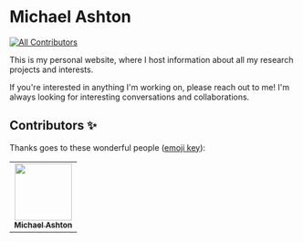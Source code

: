 # Michael Ashton
<!-- ALL-CONTRIBUTORS-BADGE:START - Do not remove or modify this section -->
[![All Contributors](https://img.shields.io/badge/all_contributors-1-orange.svg?style=flat-square)](#contributors-)
<!-- ALL-CONTRIBUTORS-BADGE:END -->

This is my personal website, where I host information about all my research
projects and interests.

If you're interested in anything I'm working on, please reach out to me!
I'm always looking for interesting conversations and collaborations.
## Contributors ✨

Thanks goes to these wonderful people ([emoji key](https://allcontributors.org/docs/en/emoji-key)):

<!-- ALL-CONTRIBUTORS-LIST:START - Do not remove or modify this section -->
<!-- prettier-ignore-start -->
<!-- markdownlint-disable -->
<table>
  <tr>
    <td align="center"><a href="http://michael-ashton.com"><img src="https://avatars0.githubusercontent.com/u/16377664?v=4" width="100px;" alt=""/><br /><sub><b>Michael Ashton</b></sub></a></td>
  </tr>
</table>

<!-- markdownlint-enable -->
<!-- prettier-ignore-end -->
<!-- ALL-CONTRIBUTORS-LIST:END -->
